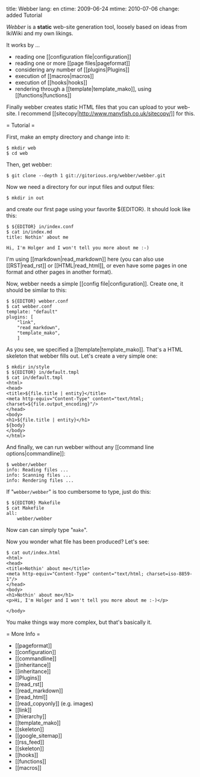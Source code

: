 title: Webber
lang: en
ctime: 2009-06-24
mtime: 2010-07-06
change: added Tutorial

*Webber* is a <b>static</b> web-site generation tool, loosely based on ideas
from IkiWiki and my own likings.

It works by ...

 * reading one [[configuration file|configuration]]
 * reading one or more [[page files|pageformat]]
 * considering any number of [[plugins|Plugins]]
 * execution of [[macros|macros]]
 * execution of [[hooks|hooks]]
 * rendering through a [[template|template_mako]], using [[functions|functions]]

Finally webber creates static HTML files that you can upload to your
web-site. I recommend [[sitecopy|http://www.manyfish.co.uk/sitecopy/]]
for this.

= Tutorial =

First, make an empty directory and change into it:

	$ mkdir web
	$ cd web

Then, get webber:

	$ git clone --depth 1 git://gitorious.org/webber/webber.git

Now we need a directory for our input files and output files:

	$ mkdir in out

and create our first page using your favorite ${EDITOR}. It should
look like this:

	$ ${EDITOR} in/index.conf
	$ cat in/index.md
	title: Nothin' about me

	Hi, I'm Holger and I won't tell you more about me :-)

I'm using [[markdown|read_markdown]] here (you can also use
[[RST|read_rst]] or [[HTML|read_html]], or even have some pages in one
format and other pages in another format).

Now, webber needs a simple [[config file|configuration]]. Create one,
it should be similar to this:

	$ ${EDITOR} webber.conf
	$ cat webber.conf
	template: "default"
	plugins: [
		"link",
		"read_markdown",
		"template_mako",
		]

As you see, we specified a [[template|template_mako]]. That's a HTML
skeleton that webber fills out. Let's create a very simple one:

	$ mkdir in/style
	$ ${EDITOR} in/default.tmpl
	$ cat in/default.tmpl
	<html>
	<head>
	<title>${file.title | entity}</title>
	<meta http-equiv="Content-Type" content="text/html; charset=${file.output_encoding}"/>
	</head>
	<body>
	<h1>${file.title | entity}</h1>
	${body}
	</body>
	</html>

And finally, we can run webber without any [[command line options|commandline]]:

	$ webber/webber
	info: Reading files ...
	info: Scanning files ...
	info: Rendering files ...

If "`webber/webber`" is too cumbersome to type, just do this:

	$ ${EDITOR} Makefile
	$ cat Makefile
	all:
		webber/webber

Now can can simply type "`make`".

Now you wonder what file has been produced?  Let's see:

	$ cat out/index.html
	<html>
	<head>
	<title>Nothin' about me</title>
	<meta http-equiv="Content-Type" content="text/html; charset=iso-8859-1"/>
	</head>
	<body>
	<h1>Nothin' about me</h1>
	<p>Hi, I'm Holger and I won't tell you more about me :-)</p>

	</body>

You make things way more complex, but that's basically it.


= More Info =

* [[pageformat]]
* [[configuration]]
 * [[commandline]]
 * [[inheritance]]
* [[inheritance]]
* [[Plugins]]
 * [[read_rst]]
 * [[read_markdown]]
 * [[read_html]]
 * [[read_copyonly]] (e.g. images)
 * [[link]]
 * [[hierarchy]]
 * [[template_mako]]
 * [[skeleton]]
 * [[google_sitemap]]
 * [[rss_feed]]
 * [[skeleton]]
* [[hooks]]
* [[functions]]
* [[macros]]
